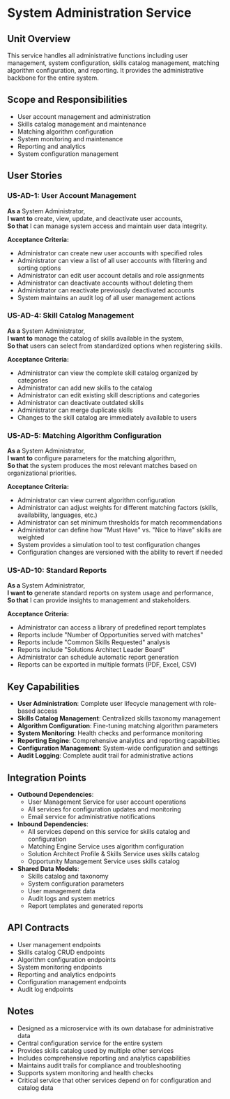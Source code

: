 # System Administration Service

## Unit Overview
This service handles all administrative functions including user management, system configuration, skills catalog management, matching algorithm configuration, and reporting. It provides the administrative backbone for the entire system.

## Scope and Responsibilities
- User account management and administration
- Skills catalog management and maintenance
- Matching algorithm configuration
- System monitoring and maintenance
- Reporting and analytics
- System configuration management

## User Stories

### US-AD-1: User Account Management
**As a** System Administrator,  
**I want to** create, view, update, and deactivate user accounts,  
**So that** I can manage system access and maintain user data integrity.

**Acceptance Criteria:**
- Administrator can create new user accounts with specified roles
- Administrator can view a list of all user accounts with filtering and sorting options
- Administrator can edit user account details and role assignments
- Administrator can deactivate accounts without deleting them
- Administrator can reactivate previously deactivated accounts
- System maintains an audit log of all user management actions

### US-AD-4: Skill Catalog Management
**As a** System Administrator,  
**I want to** manage the catalog of skills available in the system,  
**So that** users can select from standardized options when registering skills.

**Acceptance Criteria:**
- Administrator can view the complete skill catalog organized by categories
- Administrator can add new skills to the catalog
- Administrator can edit existing skill descriptions and categories
- Administrator can deactivate outdated skills
- Administrator can merge duplicate skills
- Changes to the skill catalog are immediately available to users

### US-AD-5: Matching Algorithm Configuration
**As a** System Administrator,  
**I want to** configure parameters for the matching algorithm,  
**So that** the system produces the most relevant matches based on organizational priorities.

**Acceptance Criteria:**
- Administrator can view current algorithm configuration
- Administrator can adjust weights for different matching factors (skills, availability, languages, etc.)
- Administrator can set minimum thresholds for match recommendations
- Administrator can define how "Must Have" vs. "Nice to Have" skills are weighted
- System provides a simulation tool to test configuration changes
- Configuration changes are versioned with the ability to revert if needed

### US-AD-10: Standard Reports
**As a** System Administrator,  
**I want to** generate standard reports on system usage and performance,  
**So that** I can provide insights to management and stakeholders.

**Acceptance Criteria:**
- Administrator can access a library of predefined report templates
- Reports include "Number of Opportunities served with matches"
- Reports include "Common Skills Requested" analysis
- Reports include "Solutions Architect Leader Board"
- Administrator can schedule automatic report generation
- Reports can be exported in multiple formats (PDF, Excel, CSV)

## Key Capabilities
- **User Administration**: Complete user lifecycle management with role-based access
- **Skills Catalog Management**: Centralized skills taxonomy management
- **Algorithm Configuration**: Fine-tuning matching algorithm parameters
- **System Monitoring**: Health checks and performance monitoring
- **Reporting Engine**: Comprehensive analytics and reporting capabilities
- **Configuration Management**: System-wide configuration and settings
- **Audit Logging**: Complete audit trail for administrative actions

## Integration Points
- **Outbound Dependencies**: 
  - User Management Service for user account operations
  - All services for configuration updates and monitoring
  - Email service for administrative notifications
- **Inbound Dependencies**: 
  - All services depend on this service for skills catalog and configuration
  - Matching Engine Service uses algorithm configuration
  - Solution Architect Profile & Skills Service uses skills catalog
  - Opportunity Management Service uses skills catalog
- **Shared Data Models**: 
  - Skills catalog and taxonomy
  - System configuration parameters
  - User management data
  - Audit logs and system metrics
  - Report templates and generated reports

## API Contracts
- User management endpoints
- Skills catalog CRUD endpoints
- Algorithm configuration endpoints
- System monitoring endpoints
- Reporting and analytics endpoints
- Configuration management endpoints
- Audit log endpoints

## Notes
- Designed as a microservice with its own database for administrative data
- Central configuration service for the entire system
- Provides skills catalog used by multiple other services
- Includes comprehensive reporting and analytics capabilities
- Maintains audit trails for compliance and troubleshooting
- Supports system monitoring and health checks
- Critical service that other services depend on for configuration and catalog data

